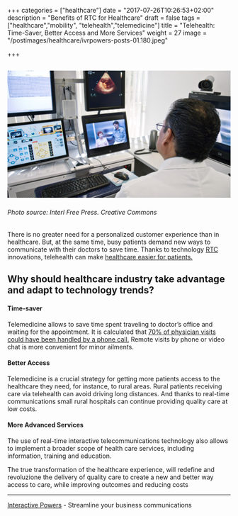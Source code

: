 +++
categories = ["healthcare"]
date = "2017-07-26T10:26:53+02:00"
description = "Benefits of RTC for Healthcare"
draft = false
tags = ["healthcare","mobility", "telehealth","telemedicine"]
title = "Telehealth: Time-Saver, Better Access and More Services"
weight = 27
image = "/postimages/healthcare/ivrpowers-posts-01.180.jpeg"

+++

![Doctors using a computer](/postimages/healthcare/ivrpowers-posts-01.180.jpeg)
---------
###### Photo source: Interl Free Press. Creative Commons

There is no greater need for a personalized customer experience than in healthcare. But, at the same time, busy patients demand new ways to communicate with their doctors to save time. Thanks to technology [RTC](http://blog.ivrpowers.com/post/technologies/what-is-webrtc/)  innovations, telehealth can make [healthcare easier for patients.](http://blog.ivrpowers.com/post/healthcare/next-doctor-appointment/)

## Why should healthcare industry take advantage and adapt to technology trends?


#### Time-saver
Telemedicine allows to save time spent traveling to doctor’s office and waiting for the appointment. It is calculated that [70% of physician visits could have been handled by a phone call.](http://www.benefitspro.com/2015/02/11/the-growth-of-telemedicine?slreturn=1498726991 ) Remote visits by phone or video chat is more convenient for minor ailments.

#### Better Access
Telemedicine is a crucial strategy for getting more patients access to the healthcare they need, for instance, to rural areas. Rural patients receiving care via telehealth can avoid driving long distances. And thanks to real-time communications small rural hospitals can continue providing quality care at low costs.

#### More Advanced Services
The use of real-time interactive telecommunications technology also allows to implement a broader scope of health care services, including information, training and education.

The true transformation of the healthcare experience, will redefine and revoluzione the delivery of quality care to create a new and better way access to care, while improving outcomes and reducing costs

---
[Interactive Powers](http://www.ivrpowers.com/ ) - Streamline your business communications

